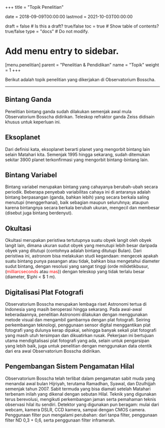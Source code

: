 +++
title = "Topik Penelitian"

date = 2018-09-09T00:00:00 
lastmod = 2021-10-03T00:00:00

draft = false  # Is this a draft? true/false
toc = true  # Show table of contents? true/false
type = "docs"  # Do not modify.

# Add menu entry to sidebar.
[menu.penelitian]
  parent = "Penelitian & Pendidikan"
  name = "Topik"
  weight = 1
+++

Berikut adalah topik penelitian yang dikerjakan di Observatorium Bosscha.

<!-- {{< figure library="true" src="underconstruction.jpg" width="200px">}} -->

***

## Bintang Ganda

Penelitian bintang ganda sudah dilakukan semenjak awal mula Observatorium Bosscha didirikan. Teleskop refraktor ganda Zeiss didisain khusus untuk keperluan ini.


<!-- ## [Eksoplanet]({{< relref "" >}}) -->
## Eksoplanet

Dari definisi kata, eksoplanet berarti planet yang mengorbit bintang lain selain Matahari kita. Semenjak 1995 hingga sekarang, sudah ditemukan sekitar 3900 planet terkonfirmasi yang mengorbit bintang-bintang lain. 

<!-- ## [Bintang Variabel]({{< relref "" >}}) -->
## Bintang Variabel

Bintang variabel merupakan bintang yang cahayanya berubah-ubah secara periodik. Beberapa penyebab variabilitas cahaya ini di antaranya adalah bintang berpasangan (ganda, bahkan lebih) yang secara berkala saling menutupi (menggerhanai), baik sebagian maupun seluruhnya; ataupun karena bintangnya secara berkala berubah ukuran, mengecil dan membesar (disebut juga bintang berdenyut).

<!-- ## [Okultasi]({{< relref "" >}}) -->
## Okultasi

Okultasi merupakan peristiwa tertutupnya suatu obyek langit oleh obyek langit lain, dimana ukuran sudut obyek yang menutupi lebih besar daripada obyek yang ditutupi (contohnya adalah bintang ditutupi Bulan). Dari peristiwa ini, astronom bisa melakukan studi kegandaan: mengecek apakah suatu bintang punya pasangan atau tidak, bahkan bisa mengetahui diameter sudut bintang, dengan resolusi yang sangat tinggi (orde milidetikbusur, (<font color='red'>milliarcseconds</font> atau <font color='red'>mas</font>)) dengan teleskop yang tidak terlalu besar (diameter, $\phi < $ 1 m). 

<!-- ## [Digitalisasi plat fotografi]({{< relref "" >}}) -->
## Digitalisasi Plat Fotografi

Observatorium Bosscha merupakan lembaga riset Astronomi tertua di Indonesia yang masih beroperasi hingga sekarang. Pada awal-awal keberadaannya, penelitian Astronomi dilakukan dengan menggunakan metode visual dan mengambil gambarnya dengan plat fotografi. Seiring perkembangan teknologi, penggunaan sensor digital menggantikan plat fotografi yang dulunya kerap dipakai, sehingga banyak sekali plat fotografi yang masih utuh tersimpan dan dikuatirkan rusak. Pekerjaan ini bertujuan utama mendigitalisasi plat fotografi yang ada, selain untuk pengarsipan yang lebih baik, juga untuk penelitian dengan menggunakan data otentik dari era awal Observatorium Bosscha didirikan. 

<!-- ## [Pengembangan Sistem Pengamatan Hilal]({{< relref "" >}}) -->
## Pengembangan Sistem Pengamatan Hilal

Observatorium Bosscha telah terlibat dalam pengamatan sabit muda yang menandai awal bulan Hijriyah, terutama Ramadhan, Syawal, dan Dzulhijjah semenjak tahun 2007. Sabit termuda yang bisa diamati setelah Matahari terbenam inilah yang dikenal dengan sebutan Hilal. Teknik yang digunakan terus berevolusi, mengikuti perkembangan jaman serta pemahaman teknis observasi hilal itu sendiri. Detektor yang digunakan pun beragam: mulai dari webcam, kamera DSLR, CCD kamera, sampai dengan CMOS camera. Penggunaan filter pun mengalami perubahan: dari tanpa filter, penggunaan filter ND 0,3 + 0,6, serta penggunaan filter inframerah.

<!-- ## Program Pengamatan Bintang Be

## Program Pemantauan *Sky Brightness*

## Pengamatan Spektroskopi (resolusi rendah dan tinggi) -->